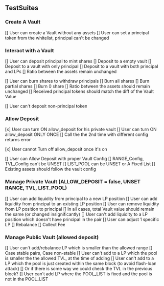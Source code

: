 ## TestSuites 

### Create A Vault
[] User can create a Vault without any assets
[] User can set a principal token from the whitelist, principal can't be changed

### Interact with a Vault
[] User can deposit principal to mint shares
    [] Deposit to a empty vault
    [] Deposit to a vault with only principal
    [] Deposit to a vault with both principal and LPs
    [] Ratio between the assets remain unchanged

[] User can burn shares to withdraw principals
    [] Burn all shares
    [] Burn partial shares
    [] Burn 0 share
    [] Ratio between the assets should remain unchanged
    [] Received principal tokens should match the diff of the Vault Value

[] User can't deposit non-principal token


### Allow Deposit
[x] User can turn ON allow_deposit for his private vault
[] User can turn ON allow_deposit ONLY ONCE
    [] Call the the 2nd time with different config returns error

[x] User cannot Turn off allow_deposit once it's on

[] User can Allow Deposit with proper Vault Config
    [] RANGE_Config, TVL_Config can't be UNSET
    [] LIST_POOL can be UNSET or A Fixed List
    [] Existing assets should follow the vault config
    

### Manage Private Vault (ALLOW_DEPOSIT = false, UNSET RANGE, TVL, LIST_POOL)
[] User can add liquidity from principal to a new LP position
[] User can add liquidity from principal to an existing LP position
[] User can remove liquidity from LP position to principal
    [] In all cases, total Vault value should remain the same (or changed insignificantly)
[] User can't add liquidity to a LP position which doesn't have principal in the pair
[] User can adjust 1 specific LP
    [] Rebalance
    [] Collect Fee


### Manage Public Vault (allowed deposit)
[] User can't add/rebalance LP which is smaller than the allowed range
    [] Case stable pairs, Case non-stable
[] User can't add to a LP which the pool is smaller the the allowed TVL, at the time of adding
[] User can't add to a LP which the pool is just created within the same block (to avoid flash-loan attack)
    [] Or if there is some way we could check the TVL in the previous block?
[] User can't add LP where the POOL_LIST is fixed and the pool is not in the POOL_LIST
